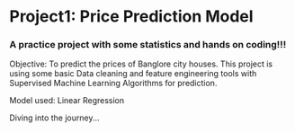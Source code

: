# Project1: Price Prediction Model
### A practice project with some statistics and hands on coding!!!
Objective: To predict the prices of Banglore city houses.
This project is using some basic Data cleaning and feature engineering tools with Supervised Machine Learning Algorithms for prediction. 

Model used: Linear Regression

Diving into the journey...
